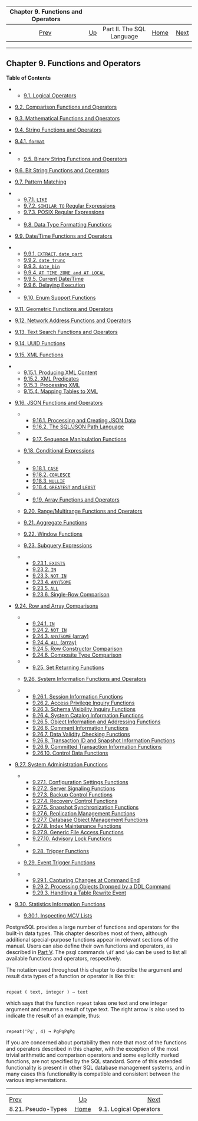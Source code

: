 <!--?xml version="1.0" encoding="UTF-8" standalone="no"?-->

|         Chapter 9. Functions and Operators         |                                            |                           |                                                       |                                                          |
| :------------------------------------------------: | :----------------------------------------- | :-----------------------: | ----------------------------------------------------: | -------------------------------------------------------: |
| [Prev](datatype-pseudo.html "8.21. Pseudo-Types")  | [Up](sql.html "Part II. The SQL Language") | Part II. The SQL Language | [Home](index.html "PostgreSQL 17devel Documentation") |  [Next](functions-logical.html "9.1. Logical Operators") |

***

## Chapter 9. Functions and Operators

**Table of Contents**

  * *   [9.1. Logical Operators](functions-logical.html)
  * [9.2. Comparison Functions and Operators](functions-comparison.html)
  * [9.3. Mathematical Functions and Operators](functions-math.html)
  * [9.4. String Functions and Operators](functions-string.html)

    <!---->

  * [9.4.1. `format`](functions-string.html#FUNCTIONS-STRING-FORMAT)

  * *   [9.5. Binary String Functions and Operators](functions-binarystring.html)
  * [9.6. Bit String Functions and Operators](functions-bitstring.html)
  * [9.7. Pattern Matching](functions-matching.html)

    <!---->

  * *   [9.7.1. `LIKE`](functions-matching.html#FUNCTIONS-LIKE)
    * [9.7.2. `SIMILAR TO` Regular Expressions](functions-matching.html#FUNCTIONS-SIMILARTO-REGEXP)
    * [9.7.3. POSIX Regular Expressions](functions-matching.html#FUNCTIONS-POSIX-REGEXP)

  * *   [9.8. Data Type Formatting Functions](functions-formatting.html)
  * [9.9. Date/Time Functions and Operators](functions-datetime.html)

    <!---->

  * *   [9.9.1. `EXTRACT`, `date_part`](functions-datetime.html#FUNCTIONS-DATETIME-EXTRACT)
    * [9.9.2. `date_trunc`](functions-datetime.html#FUNCTIONS-DATETIME-TRUNC)
    * [9.9.3. `date_bin`](functions-datetime.html#FUNCTIONS-DATETIME-BIN)
    * [9.9.4. `AT TIME ZONE and AT LOCAL`](functions-datetime.html#FUNCTIONS-DATETIME-ZONECONVERT)
    * [9.9.5. Current Date/Time](functions-datetime.html#FUNCTIONS-DATETIME-CURRENT)
    * [9.9.6. Delaying Execution](functions-datetime.html#FUNCTIONS-DATETIME-DELAY)

  * *   [9.10. Enum Support Functions](functions-enum.html)
  * [9.11. Geometric Functions and Operators](functions-geometry.html)
  * [9.12. Network Address Functions and Operators](functions-net.html)
  * [9.13. Text Search Functions and Operators](functions-textsearch.html)
  * [9.14. UUID Functions](functions-uuid.html)
  * [9.15. XML Functions](functions-xml.html)

    <!---->

  * *   [9.15.1. Producing XML Content](functions-xml.html#FUNCTIONS-PRODUCING-XML)
    * [9.15.2. XML Predicates](functions-xml.html#FUNCTIONS-XML-PREDICATES)
    * [9.15.3. Processing XML](functions-xml.html#FUNCTIONS-XML-PROCESSING)
    * [9.15.4. Mapping Tables to XML](functions-xml.html#FUNCTIONS-XML-MAPPING)

* [9.16. JSON Functions and Operators](functions-json.html)

  * *   [9.16.1. Processing and Creating JSON Data](functions-json.html#FUNCTIONS-JSON-PROCESSING)
    * [9.16.2. The SQL/JSON Path Language](functions-json.html#FUNCTIONS-SQLJSON-PATH)

  * *   [9.17. Sequence Manipulation Functions](functions-sequence.html)
  * [9.18. Conditional Expressions](functions-conditional.html)

    <!---->

  * *   [9.18.1. `CASE`](functions-conditional.html#FUNCTIONS-CASE)
    * [9.18.2. `COALESCE`](functions-conditional.html#FUNCTIONS-COALESCE-NVL-IFNULL)
    * [9.18.3. `NULLIF`](functions-conditional.html#FUNCTIONS-NULLIF)
    * [9.18.4. `GREATEST` and `LEAST`](functions-conditional.html#FUNCTIONS-GREATEST-LEAST)

  * *   [9.19. Array Functions and Operators](functions-array.html)
  * [9.20. Range/Multirange Functions and Operators](functions-range.html)
  * [9.21. Aggregate Functions](functions-aggregate.html)
  * [9.22. Window Functions](functions-window.html)
  * [9.23. Subquery Expressions](functions-subquery.html)

    <!---->

  * *   [9.23.1. `EXISTS`](functions-subquery.html#FUNCTIONS-SUBQUERY-EXISTS)
    * [9.23.2. `IN`](functions-subquery.html#FUNCTIONS-SUBQUERY-IN)
    * [9.23.3. `NOT IN`](functions-subquery.html#FUNCTIONS-SUBQUERY-NOTIN)
    * [9.23.4. `ANY`/`SOME`](functions-subquery.html#FUNCTIONS-SUBQUERY-ANY-SOME)
    * [9.23.5. `ALL`](functions-subquery.html#FUNCTIONS-SUBQUERY-ALL)
    * [9.23.6. Single-Row Comparison](functions-subquery.html#FUNCTIONS-SUBQUERY-SINGLE-ROW-COMP)

* [9.24. Row and Array Comparisons](functions-comparisons.html)

  * *   [9.24.1. `IN`](functions-comparisons.html#FUNCTIONS-COMPARISONS-IN-SCALAR)
    * [9.24.2. `NOT IN`](functions-comparisons.html#FUNCTIONS-COMPARISONS-NOT-IN)
    * [9.24.3. `ANY`/`SOME` (array)](functions-comparisons.html#FUNCTIONS-COMPARISONS-ANY-SOME)
    * [9.24.4. `ALL` (array)](functions-comparisons.html#FUNCTIONS-COMPARISONS-ALL)
    * [9.24.5. Row Constructor Comparison](functions-comparisons.html#ROW-WISE-COMPARISON)
    * [9.24.6. Composite Type Comparison](functions-comparisons.html#COMPOSITE-TYPE-COMPARISON)

  * *   [9.25. Set Returning Functions](functions-srf.html)
  * [9.26. System Information Functions and Operators](functions-info.html)

    <!---->

  * *   [9.26.1. Session Information Functions](functions-info.html#FUNCTIONS-INFO-SESSION)
    * [9.26.2. Access Privilege Inquiry Functions](functions-info.html#FUNCTIONS-INFO-ACCESS)
    * [9.26.3. Schema Visibility Inquiry Functions](functions-info.html#FUNCTIONS-INFO-SCHEMA)
    * [9.26.4. System Catalog Information Functions](functions-info.html#FUNCTIONS-INFO-CATALOG)
    * [9.26.5. Object Information and Addressing Functions](functions-info.html#FUNCTIONS-INFO-OBJECT)
    * [9.26.6. Comment Information Functions](functions-info.html#FUNCTIONS-INFO-COMMENT)
    * [9.26.7. Data Validity Checking Functions](functions-info.html#FUNCTIONS-INFO-VALIDITY)
    * [9.26.8. Transaction ID and Snapshot Information Functions](functions-info.html#FUNCTIONS-INFO-SNAPSHOT)
    * [9.26.9. Committed Transaction Information Functions](functions-info.html#FUNCTIONS-INFO-COMMIT-TIMESTAMP)
    * [9.26.10. Control Data Functions](functions-info.html#FUNCTIONS-INFO-CONTROLDATA)

* [9.27. System Administration Functions](functions-admin.html)

  * *   [9.27.1. Configuration Settings Functions](functions-admin.html#FUNCTIONS-ADMIN-SET)
    * [9.27.2. Server Signaling Functions](functions-admin.html#FUNCTIONS-ADMIN-SIGNAL)
    * [9.27.3. Backup Control Functions](functions-admin.html#FUNCTIONS-ADMIN-BACKUP)
    * [9.27.4. Recovery Control Functions](functions-admin.html#FUNCTIONS-RECOVERY-CONTROL)
    * [9.27.5. Snapshot Synchronization Functions](functions-admin.html#FUNCTIONS-SNAPSHOT-SYNCHRONIZATION)
    * [9.27.6. Replication Management Functions](functions-admin.html#FUNCTIONS-REPLICATION)
    * [9.27.7. Database Object Management Functions](functions-admin.html#FUNCTIONS-ADMIN-DBOBJECT)
    * [9.27.8. Index Maintenance Functions](functions-admin.html#FUNCTIONS-ADMIN-INDEX)
    * [9.27.9. Generic File Access Functions](functions-admin.html#FUNCTIONS-ADMIN-GENFILE)
    * [9.27.10. Advisory Lock Functions](functions-admin.html#FUNCTIONS-ADVISORY-LOCKS)

  * *   [9.28. Trigger Functions](functions-trigger.html)
  * [9.29. Event Trigger Functions](functions-event-triggers.html)

    <!---->

  * *   [9.29.1. Capturing Changes at Command End](functions-event-triggers.html#PG-EVENT-TRIGGER-DDL-COMMAND-END-FUNCTIONS)
    * [9.29.2. Processing Objects Dropped by a DDL Command](functions-event-triggers.html#PG-EVENT-TRIGGER-SQL-DROP-FUNCTIONS)
    * [9.29.3. Handling a Table Rewrite Event](functions-event-triggers.html#PG-EVENT-TRIGGER-TABLE-REWRITE-FUNCTIONS)

* [9.30. Statistics Information Functions](functions-statistics.html)

  * [9.30.1. Inspecting MCV Lists](functions-statistics.html#FUNCTIONS-STATISTICS-MCV)

PostgreSQL provides a large number of functions and operators for the built-in data types. This chapter describes most of them, although additional special-purpose functions appear in relevant sections of the manual. Users can also define their own functions and operators, as described in [Part V](server-programming.html "Part V. Server Programming"). The psql commands `\df` and `\do` can be used to list all available functions and operators, respectively.

The notation used throughout this chapter to describe the argument and result data types of a function or operator is like this:

```

repeat ( text, integer ) → text
```

which says that the function `repeat` takes one text and one integer argument and returns a result of type text. The right arrow is also used to indicate the result of an example, thus:

```

repeat('Pg', 4) → PgPgPgPg
```

If you are concerned about portability then note that most of the functions and operators described in this chapter, with the exception of the most trivial arithmetic and comparison operators and some explicitly marked functions, are not specified by the SQL standard. Some of this extended functionality is present in other SQL database management systems, and in many cases this functionality is compatible and consistent between the various implementations.

***

|                                                    |                                                       |                                                          |
| :------------------------------------------------- | :---------------------------------------------------: | -------------------------------------------------------: |
| [Prev](datatype-pseudo.html "8.21. Pseudo-Types")  |       [Up](sql.html "Part II. The SQL Language")      |  [Next](functions-logical.html "9.1. Logical Operators") |
| 8.21. Pseudo-Types                                 | [Home](index.html "PostgreSQL 17devel Documentation") |                                   9.1. Logical Operators |
